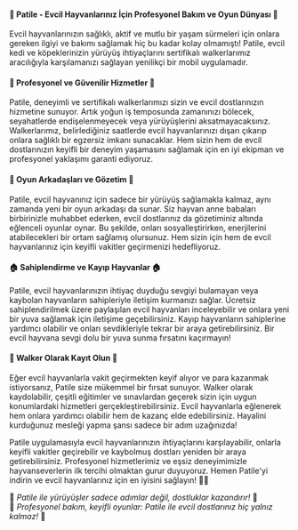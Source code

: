 <h4>🐾 <b>Patile - Evcil Hayvanlarınız İçin Profesyonel Bakım ve Oyun Dünyası</b> 🐾</h4>
Evcil hayvanlarınızın sağlıklı, aktif ve mutlu bir yaşam sürmeleri için onlara gereken ilgiyi ve bakımı sağlamak hiç bu kadar kolay olmamıştı! Patile, evcil kedi ve köpeklerinizin yürüyüş ihtiyaçlarını sertifikalı walkerlarımız aracılığıyla karşılamanızı sağlayan yenilikçi bir mobil uygulamadır.

<h4>💼<b> Profesyonel ve Güvenilir Hizmetler</b> 💼</h4>
Patile, deneyimli ve sertifikalı walkerlarımızı sizin ve evcil dostlarınızın hizmetine sunuyor. Artık yoğun iş temposunda zamanınızı bölecek, seyahatlerde endişelenmeyecek veya yürüyüşlerini aksatmayacaksınız. Walkerlarımız, belirlediğiniz saatlerde evcil hayvanlarınızı dışarı çıkarıp onlara sağlıklı bir egzersiz imkanı sunacaklar. Hem sizin hem de evcil dostlarınızın keyifli bir deneyim yaşamasını sağlamak için en iyi ekipman ve profesyonel yaklaşımı garanti ediyoruz.

<h4>🐾<b> Oyun Arkadaşları ve Gözetim </b> 🐾</h4>
Patile, evcil hayvanınız için sadece bir yürüyüş sağlamakla kalmaz, aynı zamanda yeni bir oyun arkadaşı da sunar. Siz hayvan anne babaları birbirinizle muhabbet ederken, evcil dostlarınız da gözetiminiz altında eğlenceli oyunlar oynar. Bu şekilde, onları sosyalleştirirken, enerjilerini atabilecekleri bir ortam sağlamış olursunuz. Hem sizin için hem de evcil hayvanlarınız için keyifli vakitler geçirmenizi hedefliyoruz.

<h4>🏠<b> Sahiplendirme ve Kayıp Hayvanlar</b>  🏠</h4>
Patile, evcil hayvanlarınızın ihtiyaç duyduğu sevgiyi bulamayan veya kaybolan hayvanların sahipleriyle iletişim kurmanızı sağlar. Ücretsiz sahiplendirilmek üzere paylaşılan evcil hayvanları inceleyebilir ve onlara yeni bir yuva sağlamak için iletişime geçebilirsiniz. Kayıp hayvanların sahiplerine yardımcı olabilir ve onları sevdikleriyle tekrar bir araya getirebilirsiniz. Bir evcil hayvana sevgi dolu bir yuva sunma fırsatını kaçırmayın!

<h4>🚶<b> Walker Olarak Kayıt Olun</b>  🚶</h4>
Eğer evcil hayvanlarla vakit geçirmekten keyif alıyor ve para kazanmak istiyorsanız, Patile size mükemmel bir fırsat sunuyor. Walker olarak kaydolabilir, çeşitli eğitimler ve sınavlardan geçerek sizin için uygun konumlardaki hizmetleri gerçekleştirebilirsiniz. Evcil hayvanlarla eğlenerek hem onlara yardımcı olabilir hem de kazanç elde edebilirsiniz. Hayalini kurduğunuz mesleği yapma şansı sadece bir adım uzağınızda!
</br>

Patile uygulamasıyla evcil hayvanlarınızın ihtiyaçlarını karşılayabilir, onlarla keyifli vakitler geçirebilir ve kaybolmuş dostları yeniden bir araya getirebilirsiniz. Profesyonel hizmetlerimiz ve eşsiz deneyimimizle hayvanseverlerin ilk tercihi olmaktan gurur duyuyoruz. Hemen Patile'yi indirin ve evcil hayvanlarınız için en iyisini sağlayın! 🐶🐱</br>

🐾<i> Patile ile yürüyüşler sadece adımlar değil, dostluklar kazandırır! </i> 🐾</br>
🐾<i> Profesyonel bakım, keyifli oyunlar: Patile ile evcil dostlarınız hiç yalnız kalmaz!</i> 🐾

